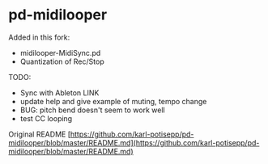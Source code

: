 # pd-midilooper
Added in this fork:
   * midilooper-MidiSync.pd
   * Quantization of Rec/Stop

TODO:

  * Sync with Ableton LINK 
  * update help and give example of muting, tempo change
  * BUG: pitch bend doesn't seem to work well
  * test CC looping

Original README
[https://github.com/karl-potisepp/pd-midilooper/blob/master/README.md](https://github.com/karl-potisepp/pd-midilooper/blob/master/README.md)
